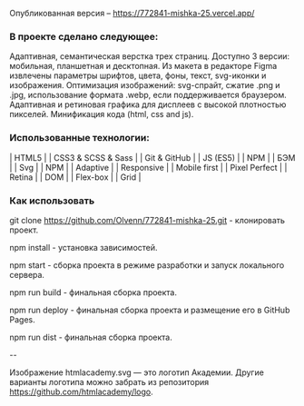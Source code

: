 Опубликованная версия – https://772841-mishka-25.vercel.app/

### В проекте сделано следующее:

Адаптивная, семантическая верстка трех страниц. Доступно 3 версии: мобильная, планшетная и десктопная.
Из макета в редакторе Figma извлечены параметры шрифтов, цвета, фоны, текст, svg-иконки и изображения.
Оптимизация изображений: svg-спрайт, сжатие .png и .jpg, использование формата .webp, если поддерживается браузером.
Адаптивная и ретиновая графика для дисплеев с высокой плотностью пикселей.
Минификация кода (html, css and js).

### Использованные технологии:

| HTML5 |
| CSS3 & SCSS & Sass |
| Git & GitHub |
| JS (ES5) |
| NPM |
| БЭМ |
| Svg |
| NPM |
| Adaptive |
| Responsive |
| Mobile first |
| Pixel Perfect |
| Retina |
| DOM |
| Flex-box |
| Grid |

### Как использовать

git clone https://github.com/Olvenn/772841-mishka-25.git - клонировать проект.

npm install - установка зависимостей.

npm start - сборка проекта в режиме разработки и запуск локального сервера.

npm run build - финальная сборка проекта.

npm run deploy - финальная сборка проекта и размещение его в GitHub Pages.

npm run dist - финальная сборка проекта.

--

Изображение htmlacademy.svg — это логотип Академии. Другие варианты логотипа можно забрать из репозитория https://github.com/htmlacademy/logo.
